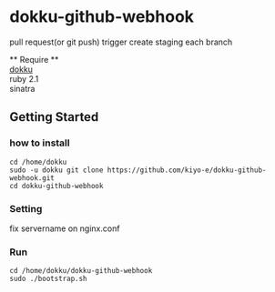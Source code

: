dokku-github-webhook
====================
pull request(or git push) trigger create staging each branch

** Require **  
[dokku](https://github.com/progrium/dokku)  
ruby 2.1   
sinatra

## Getting Started  
### how to install
```
cd /home/dokku  
sudo -u dokku git clone https://github.com/kiyo-e/dokku-github-webhook.git  
cd dokku-github-webhook
```

### Setting
fix servername on nginx.conf

### Run
```
cd /home/dokku/dokku-github-webhook
sudo ./bootstrap.sh
```